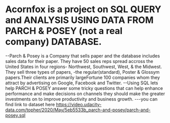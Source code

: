 # Acornfox is a project on SQL QUERY and ANALYSIS USING DATA FROM PARCH & POSEY (not a real company) DATABASE. 

--Parch & Posey is a Company that sells paper and the database includes sales data for their paper. They have 50 sales reps spread accross the United States in four regions- Northwest, Southwest, West, & the Midwest. They sell three types of papers, -the regular(standard), Poster & Glossym papers.Their clients are primarily largeFortune 100 companies whom they attract by advertising on Google, Facebook and Twitter.
--Using SQL lets help PARCH & POSEY answer some tricky questions that can help enhance performance and make decisions on channels they should make the greater investments on to improve productivity and business growth.
---you can find link to dataset here https://video.udacity-data.com/topher/2020/May/5eb5533b_parch-and-posey/parch-and-posey.sql
